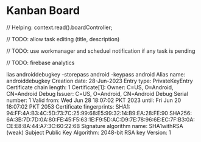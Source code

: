 # Kanban Board

 

// Helping:  context.read<BoardTaskCubit>().boardController;

// TODO: allow task editing (title, description)

// TODO: use workmanager and scheduel notification if any task is pending

// TODO: firebase analytics

lias androiddebugkey -storepass android -keypass android
Alias name: androiddebugkey
Creation date: 28-Jun-2023
Entry type: PrivateKeyEntry
Certificate chain length: 1
Certificate[1]:
Owner: C=US, O=Android, CN=Android Debug
Issuer: C=US, O=Android, CN=Android Debug
Serial number: 1
Valid from: Wed Jun 28 18:07:02 PKT 2023 until: Fri Jun 20 18:07:02 PKT 2053
Certificate fingerprints:
         SHA1: 94:FF:4A:B3:4C:5D:73:7C:25:99:68:E5:99:32:14:B9:EA:28:FE:90
         SHA256: 6A:3B:7D:7D:0A:80:FE:45:F5:63:1E:F9:5D:AC:D9:7E:78:96:6E:EC:7F:B3:0A:CE:E8:8A:44:A7:3C:60:22:6B
Signature algorithm name: SHA1withRSA (weak)
Subject Public Key Algorithm: 2048-bit RSA key
Version: 1